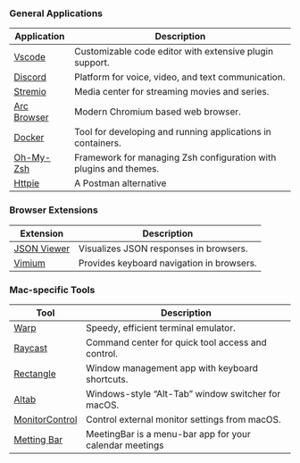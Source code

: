 ### General Applications

| Application                                               | Description                                                       |
| --------------------------------------------------------- | ----------------------------------------------------------------- |
| [Vscode](https://code.visualstudio.com/Download)          | Customizable code editor with extensive plugin support.           |
| [Discord](https://discord.com/)                           | Platform for voice, video, and text communication.                |
| [Stremio](https://www.stremio.com/)                       | Media center for streaming movies and series.                     |
| [Arc Browser](https://arc.net/)                           | Modern Chromium based web browser.                                |
| [Docker](https://www.docker.com/products/docker-desktop/) | Tool for developing and running applications in containers.       |
| [Oh-My-Zsh](https://ohmyz.sh/#install)                    | Framework for managing Zsh configuration with plugins and themes. |
| [Httpie](https://httpie.io/desktop)                       | A Postman alternative                                             |

### Browser Extensions

| Extension                                                                                            | Description                               |
| ---------------------------------------------------------------------------------------------------- | ----------------------------------------- |
| [JSON Viewer](https://chromewebstore.google.com/detail/json-viewer/gbmdgpbipfallnflgajpaliibnhdgobh) | Visualizes JSON responses in browsers.    |
| [Vimium](https://chromewebstore.google.com/detail/vimium/dbepggeogbaibhgnhhndojpepiihcmeb)           | Provides keyboard navigation in browsers. |

### Mac-specific Tools

| Tool                                                               | Description                                        |
| ------------------------------------------------------------------ | -------------------------------------------------- |
| [Warp](https://app.warp.dev/get_warp)                              | Speedy, efficient terminal emulator.               |
| [Raycast](https://www.raycast.com/)                                | Command center for quick tool access and control.  |
| [Rectangle](https://rectangleapp.com/)                             | Window management app with keyboard shortcuts.     |
| [Altab](https://alt-tab-macos.netlify.app/)                        | Windows-style “Alt-Tab” window switcher for macOS. |
| [MonitorControl](https://github.com/MonitorControl/MonitorControl) | Control external monitor settings from macOS.      |
| [Metting Bar](https://meetingbar.app/)                    | MeetingBar is a menu-bar app for your calendar meetings           |

